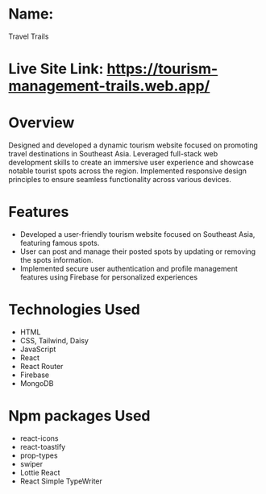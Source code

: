 # Name: 
Travel Trails

# Live Site Link: https://tourism-management-trails.web.app/

# Overview
Designed and developed a dynamic tourism website focused on promoting travel destinations in Southeast Asia. Leveraged full-stack web development skills to create an immersive user experience and showcase notable tourist spots across the region. Implemented responsive design principles to ensure seamless functionality across various devices.

# Features
- Developed a user-friendly tourism website focused on Southeast Asia, featuring famous spots.
- User can post and manage their posted spots by updating or removing the spots information.
- Implemented secure user authentication and profile management features using Firebase for 
personalized experiences

# Technologies Used
- HTML
- CSS, Tailwind, Daisy
- JavaScript
- React
- React Router
- Firebase
- MongoDB

# Npm packages Used
- react-icons
- react-toastify
- prop-types
- swiper
- Lottie React
- React Simple TypeWriter

